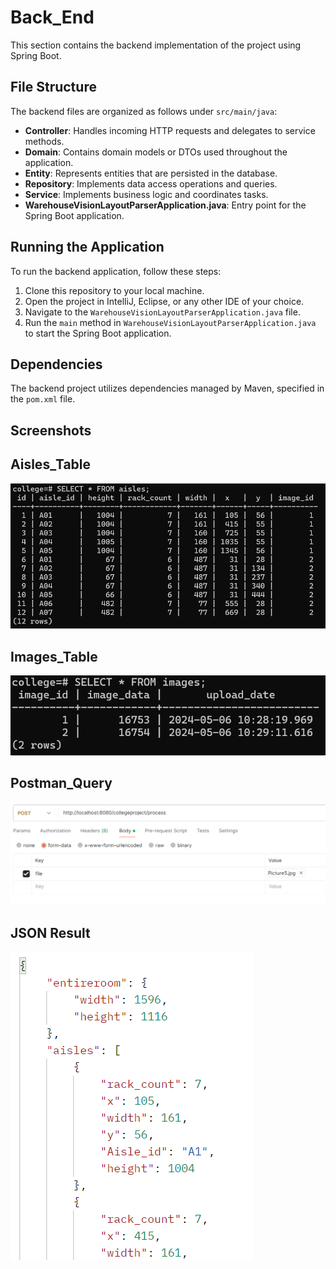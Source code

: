 # Back_End

This section contains the backend implementation of the project using Spring Boot.

## File Structure

The backend files are organized as follows under `src/main/java`:

- **Controller**: Handles incoming HTTP requests and delegates to service methods.
- **Domain**: Contains domain models or DTOs used throughout the application.
- **Entity**: Represents entities that are persisted in the database.
- **Repository**: Implements data access operations and queries.
- **Service**: Implements business logic and coordinates tasks.
- **WarehouseVisionLayoutParserApplication.java**: Entry point for the Spring Boot application.

## Running the Application

To run the backend application, follow these steps:

1. Clone this repository to your local machine.
2. Open the project in IntelliJ, Eclipse, or any other IDE of your choice.
3. Navigate to the `WarehouseVisionLayoutParserApplication.java` file.
4. Run the `main` method in `WarehouseVisionLayoutParserApplication.java` to start the Spring Boot application.

## Dependencies

The backend project utilizes dependencies managed by Maven, specified in the `pom.xml` file.

## Screenshots

Aisles_Table
---
![Table for Aisles](https://github.com/RincisM/Warehouse_Vision_Layout_Parser/blob/ed1a5643e5894304d01295ceef3d74d13ed669fd/Screenshots/aisles_table.png)

Images_Table
---
![Table for Images](https://github.com/RincisM/Warehouse_Vision_Layout_Parser/blob/58f3c6930508a926982efb2069d4a9af3697f15c/Screenshots/image_table.png)

Postman_Query
---
![Sample Query for the Application using Postman](https://github.com/RincisM/Warehouse_Vision_Layout_Parser/blob/58f3c6930508a926982efb2069d4a9af3697f15c/Screenshots/postman_query.png)

JSON Result
---
![Sample JSON Result](https://github.com/RincisM/Warehouse_Vision_Layout_Parser/blob/58f3c6930508a926982efb2069d4a9af3697f15c/Screenshots/Sample_JSON_result.png)

